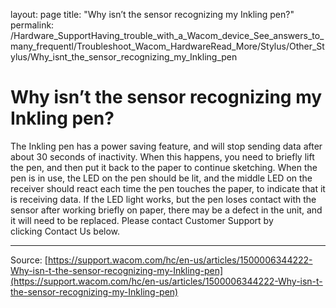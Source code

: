 layout: page
title: "Why isn’t the sensor recognizing my Inkling pen?"
permalink: /Hardware_SupportHaving_trouble_with_a_Wacom_device_See_answers_to_many_frequentl/Troubleshoot_Wacom_HardwareRead_More/Stylus/Other_Stylus/Why_isnt_the_sensor_recognizing_my_Inkling_pen

# Why isn’t the sensor recognizing my Inkling pen?

The Inkling pen has a power saving feature, and will stop sending data after about 30 seconds of inactivity. When this happens, you need to briefly lift the pen, and then put it back to the paper to continue sketching. When the pen is in use, the LED on the pen should be lit, and the middle LED on the receiver should react each time the pen touches the paper, to indicate that it is receiving data. If the LED light works, but the pen loses contact with the sensor after working briefly on paper, there may be a defect in the unit, and it will need to be replaced. Please contact Customer Support by clicking Contact Us below.

---
Source: [https://support.wacom.com/hc/en-us/articles/1500006344222-Why-isn-t-the-sensor-recognizing-my-Inkling-pen](https://support.wacom.com/hc/en-us/articles/1500006344222-Why-isn-t-the-sensor-recognizing-my-Inkling-pen)
